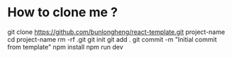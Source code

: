 # How to clone me ?

git clone https://github.com/bunlongheng/react-template.git project-name
cd project-name
rm -rf .git
git init
git add .
git commit -m "Initial commit from template"
npm install
npm run dev
